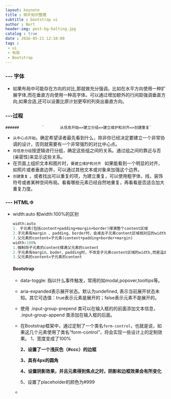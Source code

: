 ```yaml
---
layout: keynote
title : 碎片知识整理
subtitle : bootstrap ui　
author : Bert
header-img: post-bg-halting.jpg
catalog : true
date : 2016-05-21 12:18:00
tags :
 - ui
 - 布局
 - Bootstrap
---
```


### --- 字体

- 如果布局中可能存在方向的对比,那就做充分强调。比如在水平方向使用一种扩展字体,而在垂直方向使用一种高字体。可以通过增加额外的行间距强调垂直方向,如果合适,还可以设置比原计划更窄的列突出垂直方向。

### ---过程

	######  		`		从信息开始=>建立分组=>建立维护和对齐=>创建重复`	

- `从中心点开始`。确定希望读者最先看到什么，除非你已经决定要建立一个非常协调的设计，否则就需要有一个非常强烈的对比中心点。
- `将信息分组`按逻辑进行分组，确定这些组之间的关系。通过组之间的靠近与否(亲密性)来显示这些关系。
-  在页面上组织文本和图片时，`要建立维护和对齐 ` 如果能看到一个明显的对齐，如照片或者垂直边界，可以通过其他文本或对象来加强这个边界。
- `创建重复` ，或者找出可以重复的项，为建立重复，可以使用粗字体，线，装饰符号或者某种空间布局。看看哪些元素已经自然地重复，再看看是否适合加大重复力度。

### ---  HTML=>

- width:auto 和width:100%的区别

  ```commonlisp
  width:auto
  1. 子元素(包括content+padding+margin+border)撑满整个content区域
  2.子元素有margin 、padding、border时，会减去子元素content区域相对应的width值
  3.父元素的content=子元素(content+padding+border+margin)
  width:100%
  1.强制将子元素的content撑满父元素的content
  2.子元素有margin、boder、padding时，不改变子元素content区域的width,而是溢出父盒子，保持原有值
  3.父元素的content=子元素的content
  ```

  #### Bootstrap

  - data-toggle: 指以什么事件触发，常用的如modal,popover,tooltips等。

  - aria-expanded表示展开状态。默认为undefined, 表示当前展开状态未知。其它可选值：true表示元素是展开的；false表示元素不是展开的。

  - 使用 .input-group-prepend 类可以在输入框的的前面添加文本信息， .input-group-append 类添加在输入框的后面。

  - 在Bootstrap框架中，通过定制了一个类名`form-control`，也就是说，如果这几个元素使用了类名“form-control”，将会实现一些设计上的定制效果。
    1、宽度变成了100%

    **2、设置了一个浅灰色（#ccc）的边框**

    **3、具有4px的圆角**

    **4、设置阴影效果，并且元素得到焦点之时，阴影和边框效果会有所变化**

    5、设置了placeholder的颜色为#999

  - 